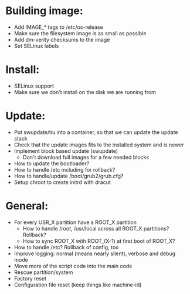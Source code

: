 # Building image:
* Add IMAGE_* tags to /etc/os-release
* Make sure the filesystem image is as small as possible
* Add dm-verity checksums to the image
* Set SELinux labels

# Install:
* SELinux support
* Make sure we don't install on the disk we are running from

# Update:
* Put swupdate/tiu into a container, so that we can update the update stack
* Check that the update images fits to the installed system and is newer
* Implement block based update (swupdate)
  * Don't download full images for a few needed blocks
* How to update the bootloader?
* How to handle /etc including for rollback?
* How to handle/update /boot/grub2/grub.cfg?
* Setup chroot to create initrd with dracut

# General:
* For every USR_X partition have a ROOT_X partition
  * How to handle /root, /usr/local across all ROOT_X partitions? Rollback?
  * How to sync ROOT_X with ROOT_(X-1) at first boot of ROOT_X?
* How to handle /etc? Rollback of config, too
* Improve logging: normal (means nearly silent), verbose and debug mode
* Move more of the script code into the main code
* Rescue partition/system
* Factory reset
* Configuration file reset (keep things like machine-id)
